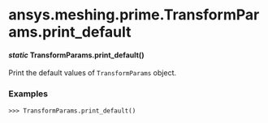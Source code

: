 <a id="ansys-meshing-prime-transformparams-print-default"></a>

# ansys.meshing.prime.TransformParams.print_default

<a id="ansys.meshing.prime.TransformParams.print_default"></a>

#### *static* TransformParams.print_default()

Print the default values of `TransformParams` object.

### Examples

```pycon
>>> TransformParams.print_default()
```

<!-- !! processed by numpydoc !! -->
